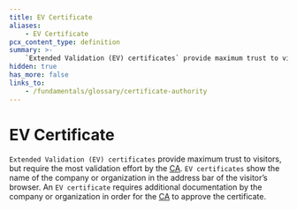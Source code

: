 ```yaml
---
title: EV Certificate
aliases:
    - EV Certificate
pcx_content_type: definition
summary: >-
    `Extended Validation (EV) certificates` provide maximum trust to visitors, but require the most validation effort by the [CA](/fundamentals/glossary/#certificate-authority). `EV certificates` show the name of the company or organization in the address bar of the visitor’s browser. An `EV certificate` requires additional documentation by the company or organization in order for the [CA](/fundamentals/glossary/#certificate-authority) to approve the certificate.
hidden: true
has_more: false
links_to:
    - /fundamentals/glossary/certificate-authority
---
```


# EV Certificate

`Extended Validation (EV) certificates` provide maximum trust to visitors, but require the most validation effort by the [CA](/fundamentals/glossary/certificate-authority). `EV certificates` show the name of the company or organization in the address bar of the visitor’s browser. An `EV certificate` requires additional documentation by the company or organization in order for the [CA](/fundamentals/glossary/certificate-authority) to approve the certificate.
